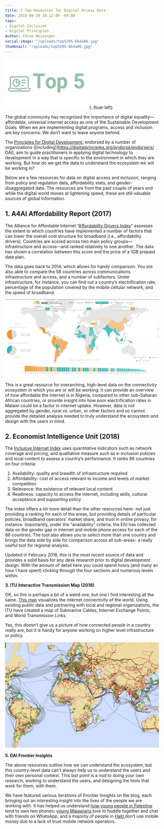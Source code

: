 ```yaml
---
title: 5 Top Resources for Digital Access Data
date: 2018-08-20 10:12:00 -04:00
tags:
- Digital Inclusion
- Digital Principles
Author: Chloe Messenger
social-image: "/uploads/top%205-6b4a86.jpg"
thumbnail: "/uploads/top%205-6b4a86.jpg"
---
```


![top 5-ed0419.jpg](/uploads/top%205-ed0419.jpg){:.float-left}

The global community has recognized the importance of digital equality—affordable, universal internet access as one of the Sustainable Development Goals. When we are implementing digital programs, access and inclusion are key concerns: We don’t want to leave anyone behind.

<!--more-->

The [Principles for Digital Development](https://digitalprinciples.org/), endorsed by a number of organizations ([including](https://digitalprinciples.org/endorse/endorsers/ DAI), aim to guide practitioners in applying digital technology to development in a way that is specific to the environment in which they are working. But how do we get the data to understand the ecosystem we will be working in?

Below are a few resources for data on digital access and inclusion, ranging from policy and regulation data, affordability stats, and gender-disaggregated data. The resources are from the past couple of years and while the digital world moves at lightening speed, these are still valuable sources of global information.

## 1. A4AI Affordability Report (2017)

The Alliance for Affordable Internet “[Affordability Drivers Index](http://a4ai.org/affordability-report/data/?_year=2017&indicator=INDEX)” assesses the extent to which countries have implemented a number of factors that can lower the overall cost structure for broadband (i.e., affordability drivers). Countries are scored across two main policy groups—infrastructure and access—and ranked relatively to one another. The data has shown a correlation between this score and the price of a 1GB prepaid data plan.

The data goes back to 2014, which allows for handy comparison. You are also able to compare the 58 countries across communications infrastructure and access, and a number of subfactors. Under infrastructure, for instance, you can find out a country’s electrification rate, percentage of the population covered by the mobile cellular network, and the speed of broadband.

![a4ai.jpg](/uploads/a4ai.jpg)

This is a great resource for overarching, high-level data on the connectivity ecosystem in which you are or will be working. It can provide an overview of how affordable the internet is in Nigeria, compared to other sub-Saharan African countries, or provide insight into how poor electrification rates in Malawi could be a factor in internet uptake. However, data is not aggregated by gender, rural vs. urban, or other factors and so cannot provide the detailed analysis needed to truly understand the ecosystem and design with the users in mind.

## 2. Economist Intelligence Unit (2018)

The [Inclusive Internet Index](https://theinclusiveinternet.eiu.com/) uses quantitative indicators such as network coverage and pricing, and qualitative measure such as e-inclusion policies and local content to assess a country’s performance. It ranks 86 countries on four criteria:

1. Availability: quality and breadth of infrastructure required
2. Affordability: cost of access relevant to income and levels of market competition
3. Relevance: the existence of relevant local content
4. Readiness: capacity to access the internet, including skills, cultural acceptance and supporting policy

The index offers a lot more detail than the other resources here- not just providing a ranking for each of the areas, but providing details of particular policies, broadband operators’ market share, and trust in online privacy, for instance. Importantly, under the “availability” criteria, the EIU has collected data on the gender gap in internet and mobile phone access for each of the 86 countries. The tool also allows you to select more than one country and brings the data side by side for comparison across all sub-areas- a really useful tool for regional analysis.

Updated in February 2018, this is the most recent source of data and provides a solid basis for any desk research prior to digital development design. With the amount of detail here you could spend hours (and many an hour I have spent) clicking through the four sections and numerous levels within.

**3. ITU Interactive Transmission Map (2018)**

OK, so this is perhaps a bit of a weird one, but one I find interesting all the same. [This map](https://www.itu.int/itu-d/tnd-map-public/) visualizes the internet connectivity of the world. Using existing public data and partnering with local and regional organizations, the ITU have created a map of Submarine Cables, Internet Exchange Points, and World Transmission Links.

Yes, this doesn’t give us a picture of how connected people in a country really are, but it is handy for anyone working on higher level infrastructure or policy.

![ITU.jpg](/uploads/ITU.jpg)

**5. DAI Frontier Insights**

The above resources outline how we can understand the ecosystem, but this country-level data can’t always help us to understand the users and their own personal context. This last point is a nod to doing your own research, working to understand the users, and designing the tools that work for them, with them.

We have featured various iterations of Frontier Insights on the blog, each bringing out an interesting insight into the lives of the people we are working with. It has helped us understand [how young people in Palestine ](https://dai-global-digital.com/consumer-insights-palestine-e-governance-readiness.html)tend to own two phones; [young Malawians ](https://dai-global-digital.com/consumer-insights-palestine-e-governance-readiness.html)love to huddle together and chat with friends on WhatsApp; and a majority of people in [Haiti ](https://dai-global-digital.com/digital-insights-would-haitians-use-mobile-money-for-banking.html)don’t use mobile money due to a lack of trust mobile network operators.
